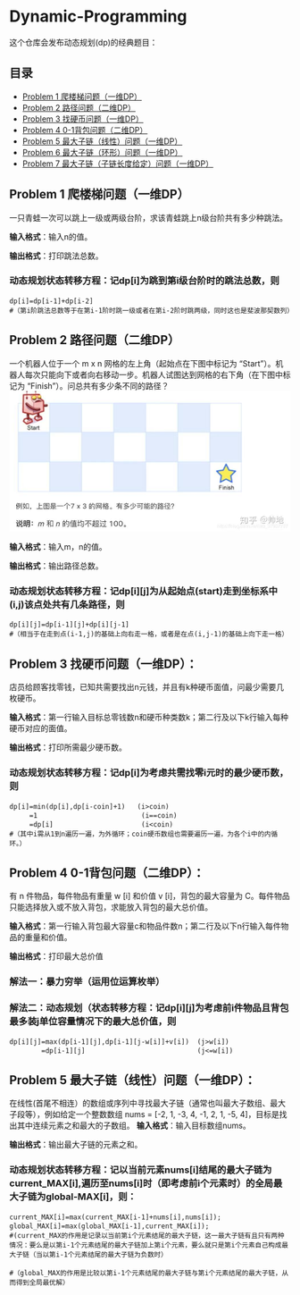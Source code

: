 # Dynamic-Programming
这个仓库会发布动态规划(dp)的经典题目：
## 目录
* [Problem 1 爬楼梯问题（一维DP）](#problem1)
* [Problem 2 路径问题（二维DP）](#problem2)
* [Problem 3 找硬币问题（一维DP）](#problem3)
* [Problem 4 0-1背包问题（二维DP）](#problem4)
* [Problem 5 最大子链（线性）问题（一维DP）](#problem5)
* [Problem 6 最大子链（环形）问题（一维DP）](#problem6)
* [Problem 7 最大子链（子链长度给定）问题（一维DP）](#problem7)
## Problem 1 爬楼梯问题（一维DP）
<a name="problem1"></a>
一只青蛙一次可以跳上一级或两级台阶，求该青蛙跳上n级台阶共有多少种跳法。

**输入格式**：输入n的值。

**输出格式**：打印跳法总数。

### 动态规划状态转移方程：记dp[i]为跳到第i级台阶时的跳法总数，则

```
dp[i]=dp[i-1]+dp[i-2]
#（第i阶跳法总数等于在第i-1阶时跳一级或者在第i-2阶时跳两级，同时这也是斐波那契数列）
```
## Problem 2 路径问题（二维DP）
<a name="problem2"></a>
一个机器人位于一个 m x n 网格的左上角（起始点在下图中标记为 “Start”）。机器人每次只能向下或者向右移动一步。机器人试图达到网格的右下角（在下图中标记为 “Finish”）。问总共有多少条不同的路径？
![](problem2.jpg)

**输入格式**：输入m，n的值。

**输出格式**：输出路径总数。

### 动态规划状态转移方程：记dp[i][j]为从起始点(start)走到坐标系中(i,j)该点处共有几条路径，则

```
dp[i][j]=dp[i-1][j]+dp[i][j-1]
#（相当于在走到点(i-1,j)的基础上向右走一格，或者是在点(i,j-1)的基础上向下走一格）
```

## Problem 3 找硬币问题（一维DP）：
<a name="problem3"></a>
店员给顾客找零钱，已知共需要找出n元钱，并且有k种硬币面值，问最少需要几枚硬币。

**输入格式**：第一行输入目标总零钱数n和硬币种类数k；第二行及以下k行输入每种硬币对应的面值。

**输出格式**：打印所需最少硬币数。

### 动态规划状态转移方程：记dp[i]为考虑共需找零i元时的最少硬币数，则

```
dp[i]=min(dp[i],dp[i-coin]+1)   (i>coin)
     =1                          (i==coin)
     =dp[i]                      (i<coin)
#（其中i需从1到n遍历一遍，为外循环；coin硬币数组也需要遍历一遍，为各个i中的内循环。）
```
## Problem 4 0-1背包问题（二维DP）：
<a name="problem4"></a>
有 n 件物品，每件物品有重量 w [i] 和价值 v [i]，背包的最大容量为 C。每件物品只能选择放入或不放入背包，求能放入背包的最大总价值。

**输入格式**：第一行输入背包最大容量c和物品件数n；第二行及以下n行输入每件物品的重量和价值。

**输出格式**：打印最大总价值

### 解法一：暴力穷举（运用位运算枚举）

### 解法二：动态规划（状态转移方程：记dp[i][j]为考虑前i件物品且背包最多装j单位容量情况下的最大总价值，则

```
dp[i][j]=max(dp[i-1][j],dp[i-1][j-w[i]]+v[i])  (j>w[i])
        =dp[i-1][j]                            (j<=w[i])
```
## Problem 5 最大子链（线性）问题（一维DP）：
<a name="problem5"></a>
在线性(首尾不相连）的数组或序列中寻找最大子链（通常也叫最大子数组、最大子段等），例如给定一个整数数组 nums = [-2, 1, -3, 4, -1, 2, 1, -5, 4]，目标是找出其中连续元素之和最大的子数组。
**输入格式**：输入目标数组nums。

**输出格式**：输出最大子链的元素之和。

### 动态规划状态转移方程：记以当前元素nums[i]结尾的最大子链为current_MAX[i],遍历至nums[i]时（即考虑前i个元素时）的全局最大子链为global-MAX[i]，则：

```
current_MAX[i]=max(current_MAX[i-1]+nums[i],nums[i]);
global_MAX[i]=max(global_MAX[i-1],current_MAX[i]);
#(current_MAX的作用是记录以当前第i个元素结尾的最大子链，这一最大子链有且只有两种情况：要么是以第i-1个元素结尾的最大子链加上第i个元素，要么就只是第i个元素自己构成最大子链（当以第i-1个元素结尾的最大子链为负数时）

#（global_MAX的作用是比较以第i-1个元素结尾的最大子链与第i个元素结尾的最大子链，从而得到全局最优解）

